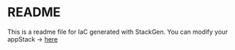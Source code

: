 # README
This is a readme file for IaC generated with StackGen.
You can modify your appStack -> [here](http://main.dev.stackgen.com/appstacks/7cb1adda-ffae-4064-b7af-4b5a9f4199a5)
